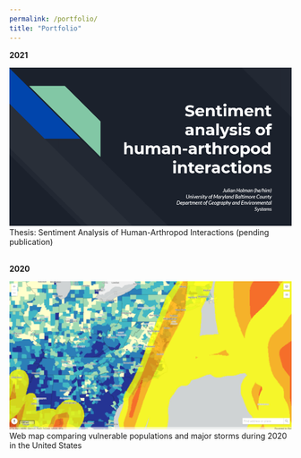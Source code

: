 ```yaml
---
permalink: /portfolio/
title: "Portfolio"
---
```


<b>2021</b><br>
<div class="img__wrap"><img class="img__img" src="/assets/images/presscreencap_thesis.png" alt="Sentiment Analysis of Human-Arthropod Interactions"/>
  Thesis: Sentiment Analysis of Human-Arthropod Interactions (pending publication)
</div><br>


<b>2020</b>
<div class="img__wrap">
  <a href="https://codepen.io/easternhercules/full/RwRJwag" title="Web map comparing vulnerable populations and major storms during 2020 in the United States"><img class="img__img" src="/assets/images/mapscreencap_stormvuln.png" alt="Web map comparing vulnerable populations and major storms during 2020 in the United States"/></a>
Web map comparing vulnerable populations and major storms during 2020 in the United States
</div>

